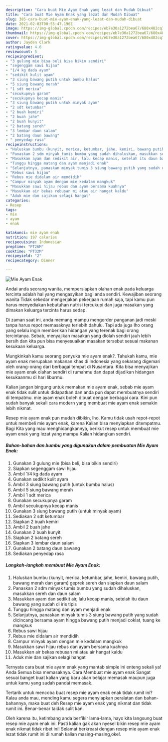 ```yaml
---
description: "Cara buat Mie Ayam Enak yang lezat dan Mudah Dibuat"
title: "Cara buat Mie Ayam Enak yang lezat dan Mudah Dibuat"
slug: 385-cara-buat-mie-ayam-enak-yang-lezat-dan-mudah-dibuat
date: 2021-02-03T00:55:47.196Z
image: https://img-global.cpcdn.com/recipes/eb7e30a1272bea67/680x482cq70/mie-ayam-enak-foto-resep-utama.jpg
thumbnail: https://img-global.cpcdn.com/recipes/eb7e30a1272bea67/680x482cq70/mie-ayam-enak-foto-resep-utama.jpg
cover: https://img-global.cpcdn.com/recipes/eb7e30a1272bea67/680x482cq70/mie-ayam-enak-foto-resep-utama.jpg
author: Jayden Clark
ratingvalue: 4.6
reviewcount: 5
recipeingredient:
- "3 gulung mie bisa beli bisa bikin sendiri"
- "segenggam sawi hijau"
- "1/4 kg dada ayam"
- "sedikit kulit ayam"
- "3 siung bawang putih untuk bumbu halus"
- "5 siung bawang merah"
- "1 sdt merica"
- "secukupnya garam"
- "secukupnya kecap manis"
- "3 siung bawang putih untuk minyak ayam"
- "2 sdt ketumbar"
- "2 buah kemiri"
- "2 buah jahe"
- "2 buah kunyit"
- "2 batang sereh"
- "3 lembar daun salam"
- "2 batang daun bawang"
- " penyedap rasa"
recipeinstructions:
- "Haluskan bumbu (kunyit, merica, ketumbar, jahe, kemiri, bawang putih, bawang merah dan garam) geprek sereh dan siapkan daun salam"
- "Panaskan 2 sdm minyak tumis bumbu yang sudah dihaluskan, masukkan sereh dan daun salam"
- "Masukkan ayam dan sedikit air, lalu kecap manis, setelah itu daun bawang yang sudah di iris tipis"
- "Tunggu hingga matang dan ayam menjadi enak"
- "Selanjutnya, panaskan minyak tumis 3 siung bawang putih yang sudah dicincang bersama ayam hingga bawang putih menjadi coklat, tuang ke mangkuk"
- "Rebus sawi hijau"
- "Rebus mie didalam air mendidih"
- "Campur minyak ayam dengan mie kedalam mangkuk"
- "Masukkan sawi hijau rebus dan ayam bersama kuahnya"
- "Masukkan air bekas rebusan mi atau air hangat kaldu"
- "Aduk mie dan sajikan selagi hangat"
categories:
- Resep
tags:
- mie
- ayam
- enak

katakunci: mie ayam enak 
nutrition: 197 calories
recipecuisine: Indonesian
preptime: "PT26M"
cooktime: "PT32M"
recipeyield: "2"
recipecategory: Dinner

---
```



![Mie Ayam Enak](https://img-global.cpcdn.com/recipes/eb7e30a1272bea67/680x482cq70/mie-ayam-enak-foto-resep-utama.jpg)

Andai anda seorang wanita, mempersiapkan olahan enak pada keluarga tercinta adalah hal yang mengasyikan bagi anda sendiri. Kewajiban seorang  wanita Tidak sekedar mengerjakan pekerjaan rumah saja, tapi kamu pun harus menyediakan kebutuhan nutrisi tercukupi dan juga masakan yang dimakan keluarga tercinta harus sedap.

Di zaman  saat ini, anda memang mampu mengorder panganan jadi meski tanpa harus repot memasaknya terlebih dahulu. Tapi ada juga lho orang yang selalu ingin memberikan hidangan yang terenak bagi orang tercintanya. Sebab, menyajikan masakan yang diolah sendiri jauh lebih bersih dan kita pun bisa menyesuaikan masakan tersebut sesuai makanan kesukaan keluarga. 



Mungkinkah kamu seorang penyuka mie ayam enak?. Tahukah kamu, mie ayam enak merupakan makanan khas di Indonesia yang sekarang digemari oleh orang-orang dari berbagai tempat di Nusantara. Kita bisa menyajikan mie ayam enak olahan sendiri di rumahmu dan dapat dijadikan hidangan kesukaanmu di hari liburmu.

Kalian jangan bingung untuk memakan mie ayam enak, sebab mie ayam enak tidak sulit untuk didapatkan dan anda pun dapat membuatnya sendiri di tempatmu. mie ayam enak boleh dibuat dengan berbagai cara. Kini pun sudah banyak sekali cara modern yang membuat mie ayam enak semakin lebih nikmat.

Resep mie ayam enak pun mudah dibikin, lho. Kamu tidak usah repot-repot untuk membeli mie ayam enak, karena Kalian bisa menyiapkan ditempatmu. Bagi Kita yang mau menghidangkannya, berikut resep untuk membuat mie ayam enak yang lezat yang mampu Kalian hidangkan sendiri.

<!--inarticleads1-->

##### Bahan-bahan dan bumbu yang digunakan dalam pembuatan Mie Ayam Enak:

1. Gunakan 3 gulung mie (bisa beli, bisa bikin sendiri)
1. Siapkan segenggam sawi hijau
1. Ambil 1/4 kg dada ayam
1. Gunakan sedikit kulit ayam
1. Ambil 3 siung bawang putih (untuk bumbu halus)
1. Ambil 5 siung bawang merah
1. Ambil 1 sdt merica
1. Gunakan secukupnya garam
1. Ambil secukupnya kecap manis
1. Gunakan 3 siung bawang putih (untuk minyak ayam)
1. Sediakan 2 sdt ketumbar
1. Siapkan 2 buah kemiri
1. Ambil 2 buah jahe
1. Gunakan 2 buah kunyit
1. Siapkan 2 batang sereh
1. Siapkan 3 lembar daun salam
1. Gunakan 2 batang daun bawang
1. Sediakan  penyedap rasa




<!--inarticleads2-->

##### Langkah-langkah membuat Mie Ayam Enak:

1. Haluskan bumbu (kunyit, merica, ketumbar, jahe, kemiri, bawang putih, bawang merah dan garam) geprek sereh dan siapkan daun salam
1. Panaskan 2 sdm minyak tumis bumbu yang sudah dihaluskan, masukkan sereh dan daun salam
1. Masukkan ayam dan sedikit air, lalu kecap manis, setelah itu daun bawang yang sudah di iris tipis
1. Tunggu hingga matang dan ayam menjadi enak
1. Selanjutnya, panaskan minyak tumis 3 siung bawang putih yang sudah dicincang bersama ayam hingga bawang putih menjadi coklat, tuang ke mangkuk
1. Rebus sawi hijau
1. Rebus mie didalam air mendidih
1. Campur minyak ayam dengan mie kedalam mangkuk
1. Masukkan sawi hijau rebus dan ayam bersama kuahnya
1. Masukkan air bekas rebusan mi atau air hangat kaldu
1. Aduk mie dan sajikan selagi hangat




Ternyata cara buat mie ayam enak yang mantab simple ini enteng sekali ya! Anda Semua bisa memasaknya. Cara Membuat mie ayam enak Sangat sesuai banget buat kalian yang baru akan belajar memasak maupun juga untuk kamu yang sudah pandai memasak.

Tertarik untuk mencoba buat resep mie ayam enak enak tidak rumit ini? Kalau anda mau, mending kamu segera menyiapkan peralatan dan bahan-bahannya, maka buat deh Resep mie ayam enak yang nikmat dan tidak rumit ini. Benar-benar taidak sulit kan. 

Oleh karena itu, ketimbang anda berfikir lama-lama, hayo kita langsung buat resep mie ayam enak ini. Pasti kalian gak akan nyesel bikin resep mie ayam enak nikmat tidak ribet ini! Selamat berkreasi dengan resep mie ayam enak lezat tidak rumit ini di rumah kalian masing-masing,oke!.

